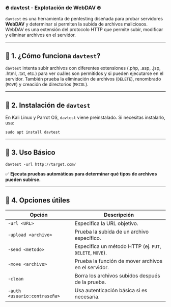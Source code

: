 ### 🔥 **davtest** - Explotación de WebDAV 🔥

`davtest` es una herramienta de pentesting diseñada para probar servidores **WebDAV** y determinar si permiten la subida de archivos maliciosos. WebDAV es una extensión del protocolo HTTP que permite subir, modificar y eliminar archivos en el servidor.

---

## 📌 **1. ¿Cómo funciona `davtest`?**

`davtest` intenta subir archivos con diferentes extensiones (.php, .asp, .jsp, .html, .txt, etc.) para ver cuáles son permitidos y si pueden ejecutarse en el servidor. También prueba la eliminación de archivos (`DELETE`), renombrado (`MOVE`) y creación de directorios (`MKCOL`).

---

## 🔹 **2. Instalación de `davtest`**

En Kali Linux y Parrot OS, `davtest` viene preinstalado. Si necesitas instalarlo, usa:

```
sudo apt install davtest
```

---

## 🔹 **3. Uso Básico**

```
davtest -url http://target.com/
```

✅ **Ejecuta pruebas automáticas para determinar qué tipos de archivos pueden subirse.**

---

## 🔹 **4. Opciones útiles**

|Opción|Descripción|
|---|---|
|`-url <URL>`|Especifica la URL objetivo.|
|`-upload <archivo>`|Prueba la subida de un archivo específico.|
|`-send <metodo>`|Especifica un método HTTP (ej. `PUT`, `DELETE`, `MOVE`).|
|`-move <archivo>`|Prueba la función de mover archivos en el servidor.|
|`-clean`|Borra los archivos subidos después de la prueba.|
|`-auth <usuario:contraseña>`|Usa autenticación básica si es necesaria.|
